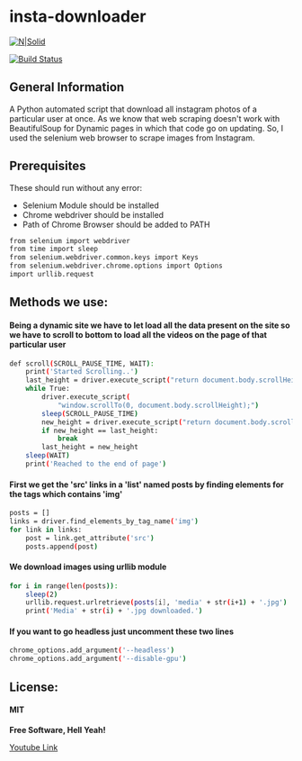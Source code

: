 # insta-downloader

[![N|Solid](https://vashukarn.github.io/top-logo.png)](https://vashukarn.github.io/)

[![Build Status](https://travis-ci.org/joemccann/dillinger.svg?branch=master)](https://github.com/vashukarn/insta-downloader)

## General Information

A Python automated script that download all instagram photos of a particular user at once. As we know that web scraping doesn't work with BeautifulSoup for Dynamic pages in which that code go on updating.
So, I used the selenium web browser to scrape images from Instagram.

## Prerequisites

These should run without any error: <br>

- Selenium Module should be installed <br>
- Chrome webdriver should be installed <br>
- Path of Chrome Browser should be added to PATH <br>

```sh
from selenium import webdriver
from time import sleep
from selenium.webdriver.common.keys import Keys
from selenium.webdriver.chrome.options import Options
import urllib.request
```

## Methods we use:

#### Being a dynamic site we have to let load all the data present on the site so we have to scroll to bottom to load all the videos on the page of that particular user

```sh
def scroll(SCROLL_PAUSE_TIME, WAIT):
    print('Started Scrolling..')
    last_height = driver.execute_script("return document.body.scrollHeight")
    while True:
        driver.execute_script(
            "window.scrollTo(0, document.body.scrollHeight);")
        sleep(SCROLL_PAUSE_TIME)
        new_height = driver.execute_script("return document.body.scrollHeight")
        if new_height == last_height:
            break
        last_height = new_height
    sleep(WAIT)
    print('Reached to the end of page')
```

#### First we get the 'src' links in a 'list' named posts by finding elements for the tags which contains 'img'

```sh
posts = []
links = driver.find_elements_by_tag_name('img')
for link in links:
    post = link.get_attribute('src')
    posts.append(post)
```

#### We download images using urllib module

```sh
for i in range(len(posts)):
    sleep(2)
    urllib.request.urlretrieve(posts[i], 'media' + str(i+1) + '.jpg')
    print('Media' + str(i) + '.jpg downloaded.')
```

#### If you want to go headless just uncomment these two lines

```sh
chrome_options.add_argument('--headless')
chrome_options.add_argument('--disable-gpu')
```

## License:

#### MIT

**Free Software, Hell Yeah!**

[Youtube Link](https://www.youtube.com/watch?v=odnGLaj5d1g)
